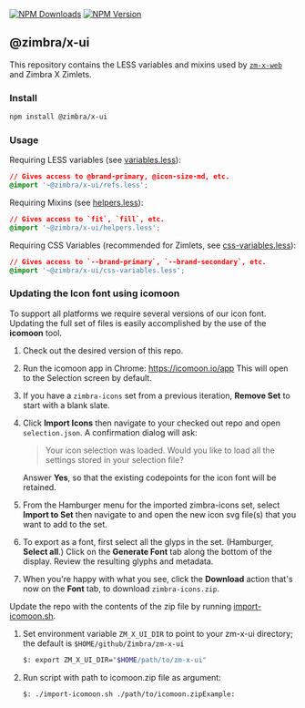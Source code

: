 [![NPM Downloads](https://img.shields.io/npm/dm/@zimbra/x-ui.svg?style=flat)](https://www.npmjs.com/package/@zimbra/x-ui)
[![NPM Version](https://img.shields.io/npm/v/@zimbra/x-ui.svg?style=flat)](https://www.npmjs.com/package/@zimbra/x-ui)

## @zimbra/x-ui
This repository contains the LESS variables and mixins used by [`zm-x-web`](https://github.com/Zimbra/zm-x-web) and Zimbra X Zimlets.

### Install

```sh
npm install @zimbra/x-ui
```

### Usage

Requiring LESS variables (see [variables.less](https://github.com/Zimbra/zm-x-ui/blob/master/variables.less)):

```css
// Gives access to @brand-primary, @icon-size-md, etc.
@import '~@zimbra/x-ui/refs.less';
```

Requiring Mixins (see [helpers.less](https://github.com/Zimbra/zm-x-ui/blob/master/helpers.less)):

```css
// Gives access to `fit`, `fill`, etc.
@import '~@zimbra/x-ui/helpers.less';
```

Requiring CSS Variables (recommended for Zimlets, see [css-variables.less](https://github.com/Zimbra/zm-x-ui/blob/master/css-variables.less)):

```css
// Gives access to `--brand-primary`, `--brand-secondary`, etc.
@import '~@zimbra/x-ui/css-variables.less';
```


### Updating the Icon font using icomoon

To support all platforms we require several versions of our icon font.
Updating the full set of files is easily accomplished by the use of the **icomoon** tool.

1. Check out the desired version of this repo.

2. Run the icomoon app in Chrome: https://icomoon.io/app
This will open to the Selection screen by default.

3. If you have a `zimbra-icons` set from a previous iteration, **Remove Set** to start with a blank slate.

4. Click **Import Icons** then navigate to your checked out repo and open `selection.json`.
A confirmation dialog will ask:

   > Your icon selection was loaded.
   Would you like to load all the settings stored in your selection file?

   Answer **Yes**, so that the existing codepoints for the icon font will be retained.

5. From the Hamburger menu for the imported zimbra-icons set, select **Import to Set** then navigate to and open the new icon svg file(s) that you want to add to the set.

6. To export as a font, first select all the glyps in the set. (Hamburger, **Select all**.)
Click on the **Generate Font** tab along the bottom of the display.
Review the resulting glyphs and metadata.

7. When you're happy with what you see, click the **Download** action that's now on the **Font** tab, to download `zimbra-icons.zip`.

Update the repo with the contents of the zip file by running [import-icomoon.sh](https://gist.github.com/pl12133/aadc10ad45be4952336b62b39c9e8c3a). 
1. Set environment variable `ZM_X_UI_DIR` to point to your zm-x-ui directory; the default is `$HOME/github/Zimbra/zm-x-ui`

   ```sh
   $: export ZM_X_UI_DIR="$HOME/path/to/zm-x-ui"
   ```

2. Run script with path to icomoon.zip file as argument:
 
   ```sh
   $: ./import-icomoon.sh ./path/to/icomoon.zipExample:
   ```
